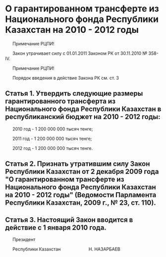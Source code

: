 # О гарантированном трансферте из Национального фонда Республики Казахстан на 2010 - 2012 годы

      Примечание РЦПИ!

      Закон утрачивает силу с 01.01.2011 Законом РК от 30.11.2010 № 358-IV.

      Примечание РЦПИ!

      Порядок введения в действие Закона РК см. ст. 3

## Статья 1. Утвердить следующие размеры гарантированного трансферта из Национального фонда Республики Казахстан в республиканский бюджет на 2010 - 2012 годы:

      2010 год - 1 200 000 000 тысяч тенге;

      2011 год - 1 200 000 000 тысяч тенге;

      2012 год - 1 200 000 000 тысяч тенге.

## Статья 2. Признать утратившим силу Закон Республики Казахстан от 2 декабря 2009 года "О гарантированном трансферте из Национального фонда Республики Казахстан на 2010 - 2012 годы" (Ведомости Парламента Республики Казахстан, 2009 г., № 23, ст. 110).

## Статья 3. Настоящий Закон вводится в действие с 1 января 2010 года.

      Президент

      Республики Казахстан                       Н. НАЗАРБАЕВ

